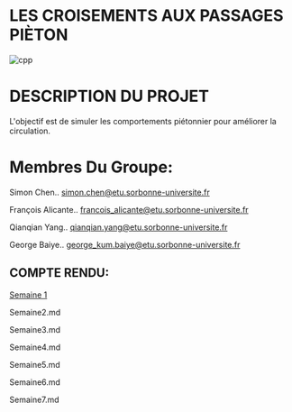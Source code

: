 # LES CROISEMENTS AUX PASSAGES PIÈTON

![cpp](https://github.com/user-attachments/assets/67459fe5-8457-4bfc-a443-3049f7916baa)

# DESCRIPTION DU PROJET
L'objectif est de simuler les comportements piétonnier pour améliorer la circulation.

# Membres Du Groupe:
Simon Chen.. simon.chen@etu.sorbonne-universite.fr

François Alicante.. francois_alicante@etu.sorbonne-universite.fr

Qianqian Yang.. qianqian.yang@etu.sorbonne-universite.fr

George Baiye.. george_kum.baiye@etu.sorbonne-universite.fr

## COMPTE RENDU: ##

[Semaine 1](https://are2dynamic_2025.github.io/LESCROISEMENTSAUXPASSAGESPIÈTONS/Semaine1)  



Semaine2.md

Semaine3.md

Semaine4.md

Semaine5.md

Semaine6.md

Semaine7.md


